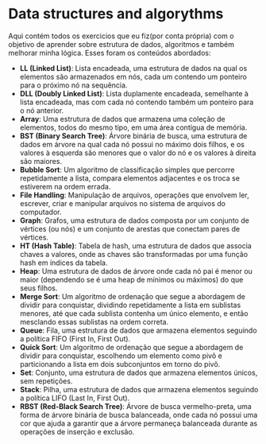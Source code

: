 <h1>Data structures and algorythms</h1>

 <p>Aqui contém todos os exercicios que eu fiz(por conta própria) com o objetivo de aprender sobre estrutura de dados, algoritmos e também melhorar minha lógica. Esses foram os conteúdos abordados:</p>

  <ul>
        <li><strong>LL (Linked List)</strong>: Lista encadeada, uma estrutura de dados na qual os elementos são armazenados em nós, cada um contendo um ponteiro para o próximo nó na sequência.</li>
        <li><strong>DLL (Doubly Linked List)</strong>: Lista duplamente encadeada, semelhante à lista encadeada, mas com cada nó contendo também um ponteiro para o nó anterior.</li>
        <li><strong>Array</strong>: Uma estrutura de dados que armazena uma coleção de elementos, todos do mesmo tipo, em uma área contígua de memória.</li>
        <li><strong>BST (Binary Search Tree)</strong>: Árvore binária de busca, uma estrutura de dados em árvore na qual cada nó possui no máximo dois filhos, e os valores à esquerda são menores que o valor do nó e os valores à direita são maiores.</li>
        <li><strong>Bubble Sort</strong>: Um algoritmo de classificação simples que percorre repetidamente a lista, compara elementos adjacentes e os troca se estiverem na ordem errada.</li>
        <li><strong>File Handling</strong>: Manipulação de arquivos, operações que envolvem ler, escrever, criar e manipular arquivos no sistema de arquivos do computador.</li>
        <li><strong>Graph</strong>: Grafos, uma estrutura de dados composta por um conjunto de vértices (ou nós) e um conjunto de arestas que conectam pares de vértices.</li>
        <li><strong>HT (Hash Table)</strong>: Tabela de hash, uma estrutura de dados que associa chaves a valores, onde as chaves são transformadas por uma função hash em índices da tabela.</li>
        <li><strong>Heap</strong>: Uma estrutura de dados de árvore onde cada nó pai é menor ou maior (dependendo se é uma heap de mínimos ou máximos) do que seus filhos.</li>
        <li><strong>Merge Sort</strong>: Um algoritmo de ordenação que segue a abordagem de dividir para conquistar, dividindo repetidamente a lista em sublistas menores, até que cada sublista contenha um único elemento, e então mesclando essas sublistas na ordem correta.</li>
        <li><strong>Queue</strong>: Fila, uma estrutura de dados que armazena elementos seguindo a política FIFO (First In, First Out).</li>
        <li><strong>Quick Sort</strong>: Um algoritmo de ordenação que segue a abordagem de dividir para conquistar, escolhendo um elemento como pivô e particionando a lista em dois subconjuntos em torno do pivô.</li>
        <li><strong>Set</strong>: Conjunto, uma estrutura de dados que armazena elementos únicos, sem repetições.</li>
        <li><strong>Stack</strong>: Pilha, uma estrutura de dados que armazena elementos seguindo a política LIFO (Last In, First Out).</li>
        <li><strong>RBST (Red-Black Search Tree)</strong>: Árvore de busca vermelho-preta, uma forma de árvore binária de busca balanceada, onde cada nó possui uma cor que ajuda a garantir que a árvore permaneça balanceada durante as operações de inserção e exclusão.</li>
  </ul>


